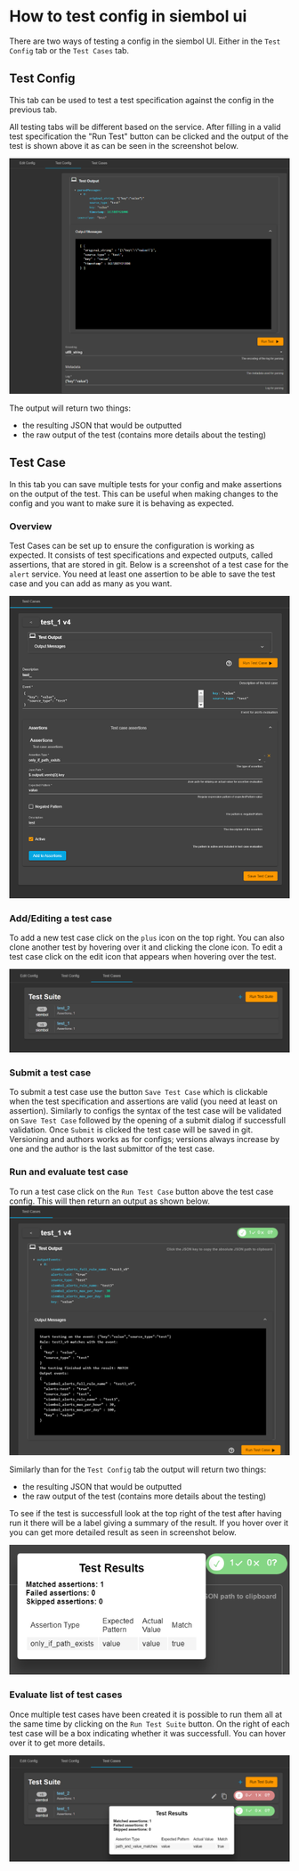 # How to test config in siembol ui
There are two ways of testing a config in the siembol UI. Either in the `Test Config` tab or the `Test Cases` tab. 

## Test Config
This tab can be used to test a test specification against the config in the previous tab. 

All testing tabs will be different based on the service. After filling in a valid test specification the "Run Test" button can be clicked and the output of the test is shown above it as can be seen in the screenshot below.  

<img src="../screenshots/parsing_testing.png" alt="drawing"/>

The output will return two things: 
- the resulting JSON that would be outputted 
- the raw output of the test (contains more details about the testing)

## Test Case
In this tab you can save multiple tests for your config and make assertions on the output of the test. This can be useful when making changes to the config and you want to make sure it is behaving as expected.
### Overview
Test Cases can be set up to ensure the configuration is working as expected. It consists of test specifications and expected outputs, called assertions, that are stored in git. Below is a screenshot of a test case for the `alert` service. You need at least one assertion to be able to save the test case and you can add as many as you want.

<img src="../screenshots/test_case.png" alt="drawing"/>

### Add/Editing a test case
To add a new test case click on the `plus` icon on the top right. You can also clone another test by hovering over it and clicking the clone icon. To edit a test case click on the edit icon that appears when hovering over the test.

<img src="../screenshots/test_cases_tab.png" alt="drawing"/>

### Submit a test case
To submit a test case use the button `Save Test Case` which is clickable when the test specification and assertions are valid (you need at least on assertion). Similarly to configs the syntax of the test case will be validated on `Save Test Case` followed by the opening of a submit dialog if successfull validation. Once `Submit` is clicked the test case will be saved in git. Versioning and authors works as for configs; versions always increase by one and the author is the last submittor of the test case.

### Run and evaluate test case
To run a test case click on the `Run Test Case` button above the test case config. This will then return an output as shown below.
<img src="../screenshots/test_case_result.png" alt="drawing"/>

Similarly than for the `Test Config` tab the output will return two things: 
- the resulting JSON that would be outputted 
- the raw output of the test (contains more details about the testing)

To see if the test is successfull look at the top right of the test after having run it there will be a label giving a summary of the result. If you hover over it you can get more detailed result as seen in screenshot below.   

<img src="../screenshots/test_result.png" alt="drawing"/>

### Evaluate list of test cases
Once multiple test cases have been created it is possible to run them all at the same time by clicking on the `Run Test Suite` button. On the right of each test case will be a box indicating whether it was successfull. You can hover over it to get more details. 

<img src="../screenshots/test_cases_tab_result.png" alt="drawing"/>
